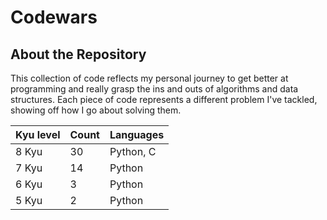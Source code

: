 # Codewars

## About the Repository
This collection of code reflects my personal journey to get better at programming and really grasp the ins and outs of algorithms and data structures. Each piece of code represents a different problem I've tackled, showing off how I go about solving them.

| Kyu level | Count | Languages |
|-----------------|-----------------|-----------------|
|       8 Kyu     |       30        |   Python, C     |
|       7 Kyu     |       14        |   Python        |
|       6 Kyu     |       3         |   Python        | 
|       5 Kyu     |       2         |   Python        | 
